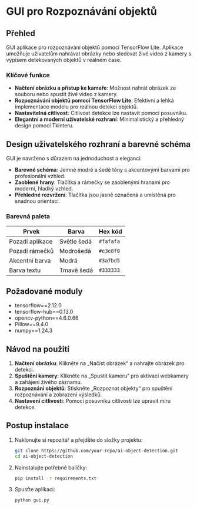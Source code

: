 # GUI pro Rozpoznávání objektů

## Přehled
GUI aplikace pro rozpoznávání objektů pomocí TensorFlow Lite. Aplikace umožňuje uživatelům nahrávat obrázky nebo sledovat živé video z kamery s výpisem detekovaných objektů v reálném čase. 

### Klíčové funkce
- **Načtení obrázku a přístup ke kameře**: Možnost nahrát obrázek ze souboru nebo spustit živé video z kamery.
- **Rozpoznávání objektů pomocí TensorFlow Lite**: Efektivní a lehká implementace modelu pro reálnou detekci objektů.
- **Nastavitelná citlivost**: Citlivost detekce lze nastavit pomocí posuvníku.
- **Elegantní a moderní uživatelské rozhraní**: Minimalistický a přehledný design pomocí Tkinteru.

## Design uživatelského rozhraní a barevné schéma
GUI je navrženo s důrazem na jednoduchost a eleganci:
- **Barevné schéma**: Jemné modré a šedé tóny s akcentovými barvami pro profesionální vzhled.
- **Zaoblené hrany**: Tlačítka a rámečky se zaoblenými hranami pro moderní, hladký vzhled.
- **Přehledné rozvržení**: Tlačítka jsou jasně označená a umístěná pro snadnou orientaci.

### Barevná paleta
| Prvek               | Barva         | Hex kód    |
|---------------------|---------------|------------|
| Pozadí aplikace     | Světle šedá   | `#fafafa`  |
| Pozadí rámečků      | Modrošedá     | `#e3e8f0`  |
| Akcentní barva      | Modrá         | `#3a7bd5`  |
| Barva textu         | Tmavě šedá    | `#333333`  |

## Požadované moduly
- tensorflow==2.12.0
- tensorflow-hub==0.13.0
- opencv-python==4.6.0.66
- Pillow==9.4.0
- numpy==1.24.3


## Návod na použití
1. **Načtení obrázku**: Klikněte na „Načíst obrázek“ a nahrajte obrázek pro detekci.
2. **Spuštění kamery**: Klikněte na „Spustit kameru“ pro aktivaci webkamery a zahájení živého záznamu.
3. **Rozpoznání objektů**: Stiskněte „Rozpoznat objekty“ pro spuštění rozpoznávání a zobrazení výsledků.
4. **Nastavení citlivosti**: Pomocí posuvníku citlivosti lze upravit míru detekce.

## Postup instalace
1. Naklonujte si repozitář a přejděte do složky projektu:
   ```bash
   git clone https://github.com/your-repo/ai-object-detection.git
   cd ai-object-detection
2. Nainstalujte potřebné balíčky:
   ```bash
   pip install -r requirements.txt
3. Spusťte aplikaci:
   ```bash
   python gui.py
